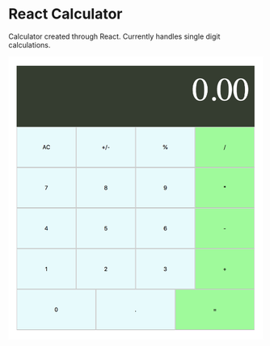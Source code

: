 # React Calculator

Calculator created through React. Currently handles single digit calculations.

![Alt text](/src/res/React-calc-Screenshot.png)